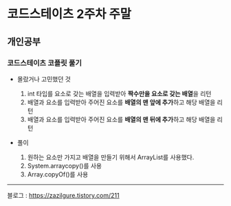 # 코드스테이츠 2주차 주말

## 개인공부

### 코드스테이츠 코플릿 풀기
 
* 몰랐거나 고민했던 것

    1. int 타입를 요소로 갖는 배열을 입력받아 **짝수만을 요소로 갖는 배열**을 리턴
    2. 배열과 요소를 입력받아 주어진 요소를 **배열의 맨 앞에 추가**하고 해당 배열을 리턴
    3. 배열과 요소를 입력받아 주어진 요소를 **배열의 맨 뒤에 추가**하고 해당 배열을 리턴
* 풀이

    1. 원하는 요소만 가지고 배열을 만들기 위해서 ArrayList를 사용했다.
    2. System.arraycopy()를 사용
    3. Array.copyOf()를 사용

---
블로그 : https://zazilgure.tistory.com/211